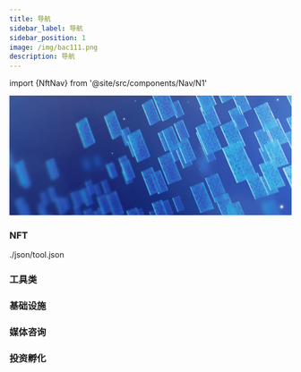 ```yaml
---
title: 导航
sidebar_label: 导航
sidebar_position: 1
image: /img/bac111.png
description: 导航
---
```

import {NftNav} from '@site/src/components/Nav/N1'

![img.png](assets/img.png)

### NFT
<NftNav>./json/tool.json</NftNav>
### 工具类

### 基础设施

### 媒体咨询

### 投资孵化


